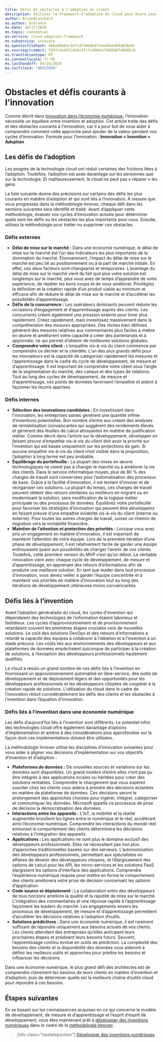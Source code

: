 ```yaml
---
title: Défis et obstacles à l’adoption du client
description: Utilisez le Framework d’adoption du cloud pour Azure pour appréhender les défis courants de l’innovation liés à l’adoption et à l’innovation.
author: BrianBlanchard
ms.author: brblanch
ms.date: 10/17/2019
ms.topic: conceptual
ms.service: cloud-adoption-framework
ms.subservice: innovate
ms.openlocfilehash: 4b6ed0a62c3efcdf30e854fcbed6ee468a826e9c
ms.sourcegitcommit: 7d3fc1e407cd18c4fc7c4964a77885907a9b85c0
ms.translationtype: HT
ms.contentlocale: fr-FR
ms.lasthandoff: 04/16/2020
ms.locfileid: "80527659"
---
```

# <a name="common-blockers-and-challenges-to-innovation"></a>Obstacles et défis courants à l’innovation

Comme décrit dans [Innovation dans l’économie numérique](./index.md), l’innovation nécessite un équilibre entre invention et adoption. Cet article traite des défis et des obstacles courants à l’innovation, car il a pour but de vous aider à comprendre comment cette approche peut ajouter de la valeur pendant vos cycles d’innovation. Formule pour l’innovation : **Innovation = Invention + Adoption**

## <a name="adoption-challenges"></a>Les défis de l’adoption

Les progrès de la technologie cloud ont réduit certaines des frictions liées à l’adoption. Toutefois, l’adoption est axée davantage sur les personnes que sur la technologie. Et malheureusement, le cloud ne peut pas « réparer » les gens.

La liste suivante donne des précisions sur certains des défis les plus courants en matière d’adoption et qui sont liés à l’innovation. À mesure que vous progressez dans la méthodologie Innover, chaque défi dans les sections suivantes sera identifié et traité. Avant d’appliquer cette méthodologie, évaluez vos cycles d’innovation actuels pour déterminer quels sont les défis ou les obstacles les plus importants pour vous. Ensuite, utilisez la méthodologie pour traiter ou supprimer ces obstacles.

### <a name="external-challenges"></a>Défis externes

- **Délai de mise sur le marché :** Dans une économie numérique, le délai de mise sur le marché est l’un des indicateurs les plus importants de la domination du marché. Étonnamment, l’impact du délai de mise sur le marché est peu lié au positionnement ou à la part de marché initiale. En effet, ces deux facteurs sont changeants et temporaires. L’avantage du délai de mise sur le marché vient du fait que plus votre solution est longtemps sur le marché, plus vous avez de temps d’apprendre de votre expérience, de répéter les bons coups et de vous améliorer. Privilégiez la définition et la création rapide d’un produit viable au minimum et efficace afin de réduire le délai de mise sur le marché et d’accélérer les possibilités d’apprentissage.
- **Défis de la concurrence :** Les opérateurs dominants peuvent réduire les occasions d’engagement et d’apprentissage auprès des clients. Les concurrents créent également une pression externe pour livrer plus rapidement. Créez rapidement, mais investissez massivement dans la compréhension des _mesures_ appropriées. Des niches bien définies génèrent des mesures relatives aux commentaires plus faciles à mettre en œuvre et améliorent votre capacité à créer des partenariats et à _apprendre_, ce qui permet d’obtenir de meilleures solutions globales.
- **Comprendre votre client :** L’empathie vis-à-vis du client commence par comprendre ce dernier et la clientèle. L’un des plus grands défis pour les innovateurs est la capacité de catégoriser rapidement les mesures et l’apprentissage dans le cadre du cycle de développement, de mesure et d’apprentissage. Il est important de comprendre votre client sous l’angle de la segmentation du marché, des canaux et des types de relations. Tout au long des cycles de développement, de mesure et d’apprentissage, ces points de données favorisent l’empathie et aident à façonner les leçons apprises.

### <a name="internal-challenges"></a>Défis internes

- **Sélection des innovations candidates :** En investissant dans l’innovation, les entreprises saines génèrent une quantité infinie d’inventions potentielles. Bon nombre d’entre eux créent des analyses de rentabilisation convaincantes qui suggèrent des rendements élevés et génèrent des feuilles de calcul attrayantes en matière de justification métier. Comme décrit dans l’article sur le développement, *développer en faisant preuve d’empathie vis-à-vis du client* doit avoir la priorité sur l’invention qui est basée uniquement sur les projections de gain. Si aucune empathie vis-à-vis du client n’est visible dans la proposition, l’adoption à long terme est peu probable.
- **Équilibrage du portefeuille :** La plupart des mises en œuvre technologiques ne visent pas à changer le marché ou à améliorer la vie des clients. Dans le service informatique moyen, plus de 80 % des charges de travail sont conservées pour l’automatisation des processus de base. Grâce à la facilité d’innovation, il est tentant d’innover et de réorganiser ces solutions. La plupart du temps, ces charges de travail peuvent obtenir des retours similaires ou meilleurs en migrant ou en modernisant la solution, sans modification de la logique métier principale ou des processus de données. Équilibrez votre portefeuille pour favoriser les stratégies d’innovation qui peuvent être _développées_ en faisant preuve d’une empathie évidente vis-à-vis du client (interne ou externe). Pour toutes les autres charges de travail, suivez un chemin de migration vers la rentabilité financière.
- **Maintien de l’attention et protection des priorités :** Lorsque vous avez pris un engagement en matière d’innovation, il est important de maintenir l’attention de votre équipe. Lors de la première itération d’une phase de *développement*, il est relativement facile de garder une équipe enthousiaste quant aux possibilités de changer l’avenir de vos clients. Toutefois, cette première version du MVP n’est qu’un début. La véritable innovation vient avec chaque cycle de développement, de mesure et d’apprentissage, en apprenant des retours d’informations afin de produire une meilleure solution. En tant que leader dans tout processus d’innovation, vous devez veiller à garder l’équipe concentrée et à maintenir vos priorités en matière d’innovation tout au long des itérations de développement ultérieures moins convaincantes.

## <a name="invention-challenges"></a>Défis liés à l’invention

Avant l’adoption généralisée du cloud, les cycles d’invention qui dépendaient des technologies de l’information étaient laborieux et fastidieux. Les cycles d’approvisionnement et de provisionnement retardaient souvent les premières étapes cruciales vers de nouvelles solutions. Le coût des solutions DevOps et des retours d’informations a retardé la capacité des équipes à collaborer à l’idéation et à l’invention à un stade précoce. Les coûts liés aux environnements des développeurs et aux plateformes de données empêchaient quiconque de participer à la création de solutions, à l’exception des développeurs professionnels hautement qualifiés.

Le cloud a résolu un grand nombre de ces défis liés à l’invention en fournissant un approvisionnement automatisé en libre-service, des outils de développement et de déploiement légers et des opportunités pour les développeurs professionnels et les développeurs citoyens de coopérer à la création rapide de solutions. L’utilisation du cloud dans le cadre de l’innovation réduit considérablement les défis des clients et les obstacles à l’invention dans l’équation d’innovation.

### <a name="invention-challenges-in-a-digital-economy"></a>Défis liés à l’invention dans une économie numérique

Les défis d’aujourd’hui liés à l’invention sont différents. Le potentiel infini des technologies cloud offre également davantage d’options d’implémentation et amène à des considérations plus approfondies sur la façon dont ces implémentations doivent être utilisées.

La méthodologie Innover utilise les disciplines d’innovation suivantes pour vous aider à aligner vos décisions d’implémentation sur vos objectifs d’invention et d’adoption :

- **Plateformes de données :** De nouvelles sources et variations sur les données sont disponibles. Un grand nombre d’entre elles n’ont pas pu être intégrés à des applications locales ou héritées pour créer des solutions rentables. Comprendre le changement que vous espérez susciter chez les clients vous aidera à prendre des décisions éclairées en matière de plateforme de données. Ces décisions seront le prolongement des approches choisies pour ingérer, intégrer, catégoriser et communiquer les données. Microsoft appelle ce processus de prise de décision la démocratisation des données.
- **Interactions entre les appareils :** L’IoT, la mobilité et la réalité augmentée brouillent les lignes entre le numérique et le réel, accélérant ainsi l’économie numérique. Comprendre les interactions du monde réel entourant le comportement des clients déterminera les décisions relatives à l’intégration des appareils.
- **Applications :** Les applications ne sont plus le domaine exclusif des développeurs professionnels. Elles ne nécessitent pas non plus d’approches traditionnelles basées sur des serveurs. L’autonomisation des développeurs professionnels, permettant aux spécialistes en affaires de devenir des développeurs citoyens, et l’élargissement des options de calcul pour les API, les micro-services et les solutions PaaS élargissent les options d’interface des applications. Comprendre l’expérience numérique requise pour mettre en forme le comportement des clients améliorera votre prise de décision concernant les options d’application.
- **Code source et déploiement :** La collaboration entre des développeurs de tous horizons améliore la qualité et la rapidité de mise sur le marché. L’intégration des commentaires et une réponse rapide à l’apprentissage façonnent les leaders du marché. Les engagements envers les processus de développement, de mesure et d’apprentissage permettent d’accélérer les décisions relatives à l’adoption d’outils.
- **Solutions prédictives :** Dans une économie numérique, il est rarement suffisant de répondre uniquement aux besoins actuels de vos clients. Les clients attendent des entreprises qu’elles anticipent leurs prochaines étapes et prédisent leurs besoins futurs. Souvent, l’apprentissage continu évolue en outils de prédiction. La complexité des besoins des clients et la disponibilité des données vous aideront à définir les meilleurs outils et approches pour prédire les besoins et influencer les décisions.

Dans une économie numérique, le plus grand défi des architectes est de comprendre clairement les besoins de leurs clients en matière d’invention et d’adoption, puis de déterminer quelle est la meilleure chaîne d’outils cloud pour répondre à ces besoins.

## <a name="next-steps"></a>Étapes suivantes

En se basant sur les connaissances acquises en ce qui concerne le modèle de développement, de mesure et d’apprentissage et l’esprit d’esprit de développement, vous êtes maintenant prêt à [développer des inventions numériques](./invention.md) dans le cadre de la [méthodologie Innover](./index.md).

> [!div class="nextstepaction"]
> [Développer des inventions numériques](./invention.md)

